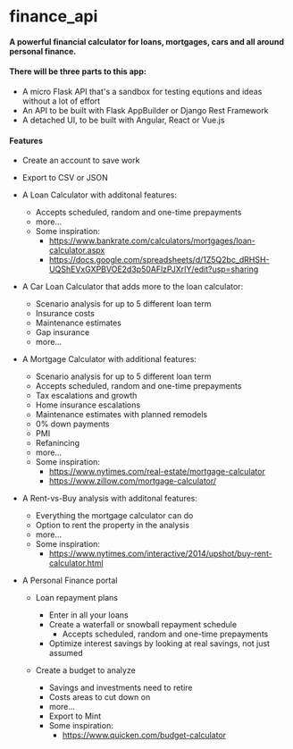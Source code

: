 # finance_api

#### A powerful financial calculator for loans, mortgages, cars and all around personal finance.

#### There will be three parts to this app:
* A micro Flask API that's a sandbox for testing equtions and ideas without a lot of effort
* An API to be built with Flask AppBuilder or Django Rest Framework
* A detached UI, to be built with Angular, React or Vue.js

#### Features
* Create an account to save work
* Export to CSV or JSON

* A Loan Calculator with additonal features:
  * Accepts scheduled, random and one-time prepayments
  * more...
  * Some inspiration:
    * https://www.bankrate.com/calculators/mortgages/loan-calculator.aspx
    * https://docs.google.com/spreadsheets/d/1Z5Q2bc_dRHSH-UQShEVxGXPBVOE2d3p50AFlzPJXrIY/edit?usp=sharing
    
* A Car Loan Calculator that adds more to the loan calculator:
  * Scenario analysis for up to 5 different loan term
  * Insurance costs
  * Maintenance estimates
  * Gap insurance
  * more...
    
* A Mortgage Calculator with additional features:
  * Scenario analysis for up to 5 different loan term
  * Accepts scheduled, random and one-time prepayments
  * Tax escalations and growth
  * Home insurance escalations
  * Maintenance estimates with planned remodels
  * 0% down payments
  * PMI
  * Refanincing
  * more...
  * Some inspiration:
    * https://www.nytimes.com/real-estate/mortgage-calculator
    * https://www.zillow.com/mortgage-calculator/
    
* A Rent-vs-Buy analysis with additonal features:
  * Everything the mortgage calculator can do
  * Option to rent the property in the analysis
  * more...
  * Some inspiration:
    * https://www.nytimes.com/interactive/2014/upshot/buy-rent-calculator.html
    
* A Personal Finance portal
  * Loan repayment plans
    * Enter in all your loans
    * Create a waterfall or snowball repayment schedule
      * Accepts scheduled, random and one-time prepayments
    * Optimize interest savings by looking at real savings, not just assumed
    
  * Create a budget to analyze
    * Savings and investments need to retire
    * Costs areas to cut down on
    * more...
    * Export to Mint
    * Some inspiration:
      * https://www.quicken.com/budget-calculator


